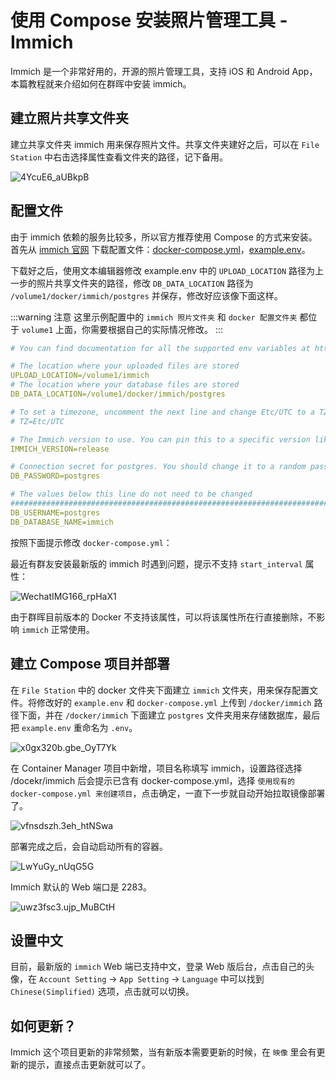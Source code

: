 # 使用 Compose 安装照片管理工具 - Immich

Immich 是一个非常好用的，开源的照片管理工具，支持 iOS 和 Android App，本篇教程就来介绍如何在群晖中安装 immich。

## 建立照片共享文件夹

建立共享文件夹 immich 用来保存照片文件。共享文件夹建好之后，可以在 `File Station` 中右击选择属性查看文件夹的路径，记下备用。

![4YcuE6_aUBkpB](https://img.slarker.me/wiki/4YcuE6_aUBkpB.png)

## 配置文件

由于 immich 依赖的服务比较多，所以官方推荐使用 Compose 的方式来安装。首先从 [immich 官网](https://immich.app/docs/install/docker-compose) 下载配置文件：[docker-compose.yml](https://github.com/immich-app/immich/releases/latest/download/docker-compose.yml)，[example.env](https://github.com/immich-app/immich/releases/latest/download/example.env)。

下载好之后，使用文本编辑器修改 example.env 中的 `UPLOAD_LOCATION` 路径为上一步的照片共享文件夹的路径，修改 `DB_DATA_LOCATION` 路径为 `/volume1/docker/immich/postgres` 并保存，修改好应该像下面这样。

:::warning 注意
这里示例配置中的 `immich 照片文件夹` 和 `docker 配置文件夹` 都位于 `volume1` 上面，你需要根据自己的实际情况修改。
:::

```yml
# You can find documentation for all the supported env variables at https://immich.app/docs/install/environment-variables

# The location where your uploaded files are stored
UPLOAD_LOCATION=/volume1/immich
# The location where your database files are stored
DB_DATA_LOCATION=/volume1/docker/immich/postgres

# To set a timezone, uncomment the next line and change Etc/UTC to a TZ identifier from this list: https://en.wikipedia.org/wiki/List_of_tz_database_time_zones#List
# TZ=Etc/UTC

# The Immich version to use. You can pin this to a specific version like "v1.71.0"
IMMICH_VERSION=release

# Connection secret for postgres. You should change it to a random password
DB_PASSWORD=postgres

# The values below this line do not need to be changed
###################################################################################
DB_USERNAME=postgres
DB_DATABASE_NAME=immich
```

按照下面提示修改 `docker-compose.yml`：

最近有群友安装最新版的 immich 时遇到问题，提示不支持 `start_interval` 属性：

![WechatIMG166_rpHaX1](https://img.slarker.me/wiki/WechatIMG166_rpHaX1.png)

由于群晖目前版本的 Docker 不支持该属性，可以将该属性所在行直接删除，不影响 `immich` 正常使用。

## 建立 Compose 项目并部署

在 `File Station` 中的 docker 文件夹下面建立 `immich` 文件夹，用来保存配置文件。将修改好的 `example.env` 和 `docker-compose.yml` 上传到 `/docker/immich` 路径下面，并在 `/docker/immich` 下面建立 `postgres` 文件夹用来存储数据库，最后把 `example.env` 重命名为 `.env`。

![x0gx320b.gbe_OyT7Yk](https://img.slarker.me/wiki/x0gx320b.gbe_OyT7Yk.png)

在 Container Manager 项目中新增，项目名称填写 immich，设置路径选择 /docekr/immich 后会提示已含有 docker-compose.yml，选择 `使用现有的 docker-compose.yml 来创建项目`，点击确定，一直下一步就自动开始拉取镜像部署了。

![vfnsdszh.3eh_htNSwa](https://img.slarker.me/wiki/vfnsdszh.3eh_htNSwa.png)

部署完成之后，会自动启动所有的容器。

![LwYuGy_nUqG5G](https://img.slarker.me/wiki/LwYuGy_nUqG5G.png)

Immich 默认的 Web 端口是 2283。

![uwz3fsc3.ujp_MuBCtH](https://img.slarker.me/wiki/uwz3fsc3.ujp_MuBCtH.png)

## 设置中文

目前，最新版的 `immich` Web 端已支持中文，登录 Web 版后台，点击自己的头像，在 `Account Setting` -> `App Setting` -> `Language` 中可以找到 `Chinese(Simplified)` 选项，点击就可以切换。

## 如何更新？

Immich 这个项目更新的非常频繁，当有新版本需要更新的时候，在 `映像` 里会有更新的提示，直接点击更新就可以了。